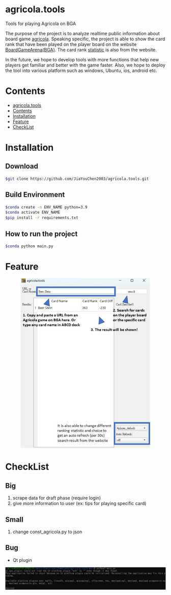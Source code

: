 # agricola.tools
Tools for playing Agricola on BGA

The purpose of the project is to analyze realtime public information about board game [agricola](https://boardgamegeek.com/boardgame/200680/agricola-revised-edition). Speaking specific, the project is able to show the card rank that have been played on the player board on the website [BoardGameArena(BGA)](https://boardgamearena.com). The card rank [statistic](https://boardgamearena.com/forum/viewtopic.php?t=31498) is also from the website.


In the future, we hope to develop tools with more functions that help new players get familiar and better with the game faster. Also, we hope to deploy the tool into various platform such as windows, Ubuntu, ios, android etc.

# Contents
- [agricola.tools](#agricolatools)
- [Contents](#contents)
- [Installation](#installation)
- [Feature](#feature)
- [CheckList](#checklist)

# Installation
## Download
```bash
$git clone https://github.com/JiaYouChen2003/agricola.tools.git
```

## Build Environment
```bash
$conda create -n ENV_NAME python=3.9
$conda activate ENV_NAME
$pip install -r requirements.txt
```

## How to run the project
```bash
$conda python main.py
```

# Feature

<div align="center">
<img src="https://github.com/JiaYouChen2003/agricola.tools/blob/main/raw_asset/layout.png" width="81%" height="81%">
</div>


# CheckList
## Big
1. scrape data for draft phase (require login)
2. give more information to user (ex: tips for playing specific card)

## Small
1. change const_agricola.py to json

## Bug
- Qt plugin

<div align="center">
<img src="https://github.com/JiaYouChen2003/agricola.tools/blob/main/raw_asset/bug_Qtxcb.png" width="121%" height="121%">
</div>
